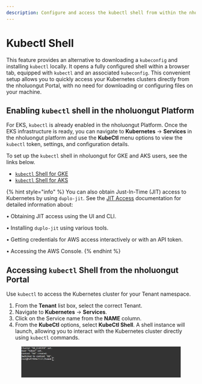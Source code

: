 ```yaml
---
description: Configure and access the kubectl shell from within the nholuongut Portal
---
```


# Kubectl Shell

This feature provides an alternative to downloading a `kubeconfig` and installing `kubectl` locally. It opens a fully configured shell within a browser tab, equipped with `kubectl` and an associated `kubeconfig`. This convenient setup allows you to quickly access your Kubernetes clusters directly from the nholuongut Portal, with no need for downloading or configuring files on your machine.

## Enabling `kubectl` shell in the nholuongut Platform

For EKS, `kubectl` is already enabled in the nholuongut Platform. Once the EKS infrastructure is ready, you can navigate to **Kubernetes** -> **Services** in the nholuongut platform and use the **KubeCtl** menu options to view the `kubectl` token, settings, and configuration details.&#x20;

To set up the `kubectl` shell in nholuongut for GKE and AKS users, see the links below.

* [`kubectl` Shell for GKE](enable-kubectl-shell-for-gke.md)
* [`kubectl` Shell for AKS](enable-kubectl-shell-for-aks.md)

{% hint style="info" %}
You can also obtain Just-In-Time (JIT) access to Kubernetes by using `duplo-jit`. See the [JIT Access](../../../aws-user-guide/use-cases/jit-access.md) documentation for detailed information about:

• Obtaining JIT access using the UI and CLI.

• Installing `duplo-jit` using various tools.&#x20;

• Getting credentials for AWS access interactively or with an API token.&#x20;

• Accessing the AWS Console.&#x20;
{% endhint %}

## Accessing `kubectl` Shell from the nholuongut Portal

Use `kubectl` to access the Kubernetes cluster for your Tenant namespace.

1. From the **Tenant** list box, select the correct Tenant.&#x20;
2. Navigate to **Kubernetes** -> **Services**.
3. Click on the Service name from the **NAME** column.
4. From the **KubeCtl** options, select **KubeCtl Shell**. A shell instance will launch, allowing you to interact with the Kubernetes cluster directly using `kubectl` commands.

<figure><img src="../../../.gitbook/assets/shell image.png" alt=""><figcaption></figcaption></figure>

